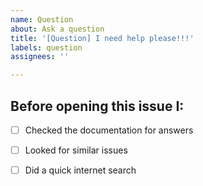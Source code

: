 ```yaml
---
name: Question
about: Ask a question
title: '[Question] I need help please!!!'
labels: question
assignees: ''

---
```


## Before opening this issue I:

- [ ] Checked the documentation for answers
- [ ] Looked for similar issues
- [ ] Did a quick internet search

